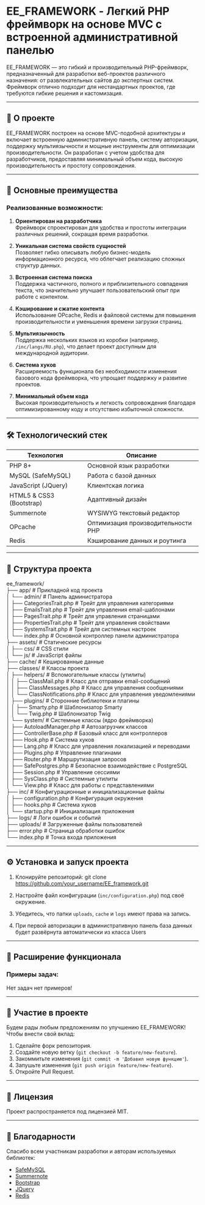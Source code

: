 # EE_FRAMEWORK - Легкий PHP фреймворк на основе MVC с встроенной административной панелью

EE_FRAMEWORK — это гибкий и производительный PHP-фреймворк, предназначенный для разработки веб-проектов различного назначения: от развлекательных сайтов до экспертных систем. Фреймворк отлично подходит для нестандартных проектов, где требуются гибкие решения и кастомизация.

---

## 📖 О проекте

EE_FRAMEWORK построен на основе MVC-подобной архитектуры и включает встроенную административную панель, систему авторизации, поддержку мультиязычности и мощные инструменты для оптимизации производительности. Он разработан с учетом удобства для разработчиков, предоставляя минимальный объем кода, высокую производительность и простоту сопровождения.

---

## 🚀 Основные преимущества

### Реализованные возможности:
1. **Ориентирован на разработчика**  
   Фреймворк спроектирован для удобства и простоты интеграции различных решений, сокращая время разработки.
   
2. **Уникальная система свойств сущностей**  
   Позволяет гибко описывать любую бизнес-модель информационного ресурса, что облегчает реализацию сложных структур данных.

3. **Встроенная система поиска**  
   Поддержка частичного, полного и приблизительного совпадения текста, что значительно улучшает пользовательский опыт при работе с контентом.

4. **Кэширование и сжатие контента**  
   Использование OPcache, Redis и файловой системы для повышения производительности и уменьшения времени загрузки страниц.

5. **Мультиязычность**  
   Поддержка нескольких языков из коробки (например, `/inc/langs/RU.php`), что делает проект доступным для международной аудитории.

6. **Система хуков**  
   Расширяемость функционала без необходимости изменения базового кода фреймворка, что упрощает поддержку и развитие проектов.

7. **Минимальный объем кода**  
   Высокая производительность и легкость сопровождения благодаря оптимизированному коду и отсутствию избыточной сложности.

---

## 🛠️ Технологический стек

| Технология                  | Описание                                            |
|-----------------------------|-----------------------------------------------------|
| PHP 8+                      | Основной язык разработки                            |
| MySQL (SafeMySQL)           | Работа с базой данных                               |
| JavaScript (JQuery)         | Клиентская логика                                   |
| HTML5 & CSS3 (Bootstrap)    | Адаптивный дизайн                                   |
| Summernote                  | WYSIWYG текстовый редактор                          |
| OPcache                     | Оптимизация производительности PHP                  |
| Redis                       | Кэширование данных и роутинга                       |

---

## 📂 Структура проекта

ee_framework/  
├── app/                             # Прикладной код проекта  
│   └── admin/                       # Панель администратора  
│       ├── CategoriesTrait.php      # Трейт для управления категориями  
│       ├── EmailsTrait.php          # Трейт для управления email-шаблонами  
│       ├── PagesTrait.php           # Трейт для управления страницами  
│       ├── PropertiesTrait.php      # Трейт для управления свойствами  
│       ├── SystemsTrait.php         # Трейт для системных настроек  
│       └── index.php                # Основной контроллер панели администратора  
├── assets/                          # Статические ресурсы  
│   ├── css/                         # CSS стили  
│   └── js/                          # JavaScript файлы  
├── cache/                           # Кешированные данные  
├── classes/                         # Классы проекта  
│   ├── helpers/                     # Вспомогательные классы (утилиты)  
│   │   ├── ClassMail.php            # Класс для отправки email-сообщений  
│   │   ├── ClassMessages.php        # Класс для управления сообщениями  
│   │   └── ClassNotifications.php   # Класс для управления уведомлениями  
│   ├── plugins/                     # Сторонние библиотеки и плагины  
│   │   ├── Smarty.php               # Шаблонизатор Smarty  
│   │   └── Twig.php                 # Шаблонизатор Twig  
│   └── system/                      # Системные классы (ядро фреймворка)  
│       ├── AutoloadManager.php      # Автозагрузчик классов  
│       ├── ControllerBase.php       # Базовый класс для контроллеров  
│       ├── Hook.php                 # Система хуков  
│       ├── Lang.php                 # Класс для управления локализацией и переводами  
│       ├── Plugins.php              # Управление плагинами  
│       ├── Router.php               # Маршрутизация запросов  
│       ├── SafePostgres.php         # Безопасное взаимодействие с PostgreSQL  
│       ├── Session.php              # Управление сессиями  
│       ├── SysClass.php             # Системные утилиты  
│       └── View.php                 # Класс для работы с представлениями  
├── inc/                             # Конфигурационные и инициализационные файлы  
│   ├── configuration.php            # Конфигурация окружения  
│   ├── hooks.php                    # Система хуков  
│   └── startup.php                  # Инициализация приложения  
├── logs/                            # Логи ошибок и событий  
├── uploads/                         # Загруженные файлы пользователей  
├── error.php                        # Страница обработки ошибок  
└── index.php                        # Точка входа приложения  

---

## ⚙️ Установка и запуск проекта

1. Клонируйте репозиторий:
git clone https://github.com/your_username/EE_framework.git

2. Настройте файл конфигурации (`inc/configuration.php`) под своё окружение.

3. Убедитесь, что папки `uploads`, `cache` и `logs` имеют права на запись.

4. При первой авторизации в административную панель база данных будет развёрнута автоматически из класса Users


---

## 🔧 Расширение функционала

### Примеры задач:

Нет задач нет примеров!

---

## 🤝 Участие в проекте

Будем рады любым предложениям по улучшению EE_FRAMEWORK! Чтобы внести свой вклад:

1. Сделайте форк репозитория.
2. Создайте новую ветку (`git checkout -b feature/new-feature`).
3. Закоммитьте изменения (`git commit -m 'Добавил новую функцию'`).
4. Запушьте изменения (`git push origin feature/new-feature`).
5. Откройте Pull Request.

---

## 📄 Лицензия

Проект распространяется под лицензией MIT.

---

## 🙌 Благодарности

Спасибо всем участникам разработки и авторам используемых библиотек:

- [SafeMySQL](https://github.com/colshrapnel/safemysql)
- [Summernote](https://summernote.org/)
- [Bootstrap](https://getbootstrap.com/)
- [JQuery](https://jquery.com/)
- [Redis](https://redis.io/)

